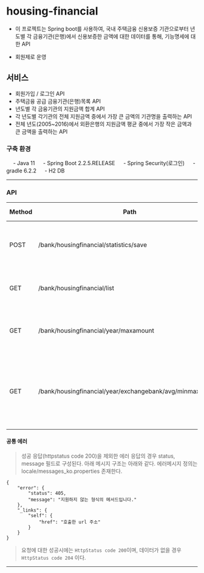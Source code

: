 # housing-financial

- 이 프로젝트는 Spring boot를 사용하여, 국내 주택금융 신용보증 기관으로부터 년도별 각 금융기관(은행)에서 신용보증한 금액에 대한 데이터를 통해, 기능명세에 대한 API 

- 회원제로 운영
 
## 서비스
- 회원가입 / 로그인 API
- 주택금융 공급 금융기관(은행)목록 API
- 년도별 각 금융기관의 지원금액 합계 API
- 각 년도별 각기관의 전체 지원금액 중에서 가장 큰 금액의 기관명을 출력하는 API
- 전체 년도(2005~2016)에서 외환은행의 지원금액 평균 중에서 가장 작은 금액과 큰 금액을 출력하는 API


### 구축 환경
　 - Java 11 
　 - Spring Boot 2.2.5.RELEASE
　 - Spring Security(로그인)
　 - gradle 6.2.2
　 - H2 DB  


* * *
### API
Method	| Path	| Description	| User authenticated	
------------- | ------------------------- | ------------- |:-------------:|
POST	| /bank/housingfinancial/statistics/save	|데이터 파일에서 각 레코드를 데이터베이스에 저장하는 API 	| o
GET	| /bank/housingfinancial/list	| 주택금융 공급 금융기관(은행) 목록을 출력하는 API	| o
GET	| /bank/housingfinancial/year/maxamount	| 각 년도별 금융기관의 지원금액 합계를 출력하는 API | o
GET | /bank/housingfinancial/year/exchangebank/avg/minmaxamount	| 전체 년도에서 외환은행의 지원금액 평균 중에서 가장 작은 금액과 큰 금액을 출력하는 API 개발 	| o


#### 공통 에러
>성공 응답(httpstatus code 200)을 제외한 에러 응답의 경우 status, message 필드로 구성된다.
>아래 메시지 구조는 아래와 같다.
>에러메시지 정의는 locale/messages_ko.properties 존재한다.
``` 
{
    "error": {
        "status": 405,
        "message": "지원하지 않는 형식의 메서드입니다."
    },
    "_links": {
        "self": {
            "href": "호출한 url 주소"
        }
    }
}
```   

> 요청에 대한 성공시에는 `HttpStatus code 200`이며,
> 데이터가 없을 경우 `HttpStatus code 204` 이다.



* * *
